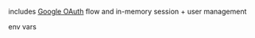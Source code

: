 includes [Google OAuth](https://developers.google.com/identity/protocols/oauth2) flow and in-memory session + user management

env vars